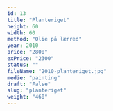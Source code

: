 ```yaml
---
id: 13
title: "Planteriget"
height: 60
width: 60
method: "Olie på lærred"
year: 2010
price: "2800"
exPrice: "2300"
status: ""
fileName: "2010-planteriget.jpg"
medie: "painting"
draft: "False"
slug: "planteriget"
weight: "460"
---
```

